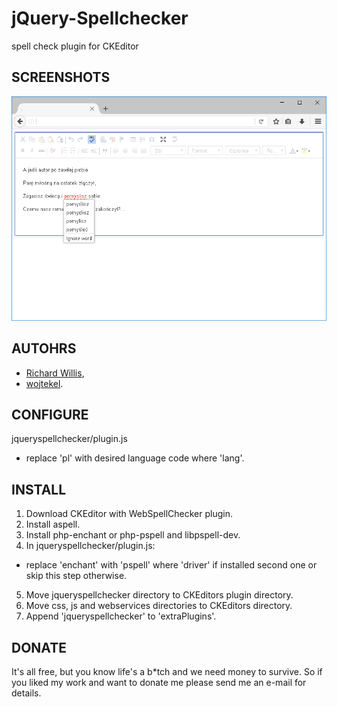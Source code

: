 # jQuery-Spellchecker
spell check plugin for CKEditor

## SCREENSHOTS
![Preview](/preview.png)

## AUTOHRS
- [Richard Willis](https://github.com/badsyntax/jquery-spellchecker),
- [wojtekel](http://mojemiejsce-wojtekel.rhcloud.com).

## CONFIGURE
jqueryspellchecker/plugin.js
- replace 'pl' with desired language code where 'lang'.

## INSTALL
1. Download CKEditor with WebSpellChecker plugin.
2. Install aspell.
3. Install php-enchant or php-pspell and libpspell-dev.
4. In jqueryspellchecker/plugin.js:
- replace 'enchant' with 'pspell' where 'driver' if installed second one or skip this step otherwise.
5. Move jqueryspellchecker directory to CKEditors plugin directory.
6. Move css, js and webservices directories to CKEditors directory.
7. Append 'jqueryspellchecker' to 'extraPlugins'.

## DONATE
It's all free, but you know life's a b*tch and we need money to survive. So if you liked my work and want to donate me please send me an e-mail for details.

